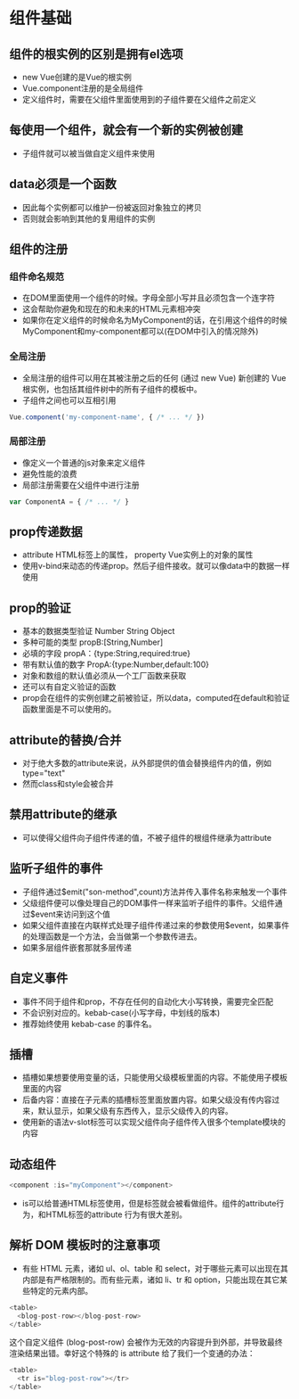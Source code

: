 # 组件基础

## 组件的根实例的区别是拥有el选项

* new Vue创建的是Vue的根实例
* Vue.component注册的是全局组件
* 定义组件时，需要在父组件里面使用到的子组件要在父组件之前定义

## 每使用一个组件，就会有一个新的实例被创建

* 子组件就可以被当做自定义组件来使用

## data必须是一个函数

* 因此每个实例都可以维护一份被返回对象独立的拷贝
* 否则就会影响到其他的复用组件的实例

## 组件的注册

### 组件命名规范

* 在DOM里面使用一个组件的时候。字母全部小写并且必须包含一个连字符
* 这会帮助你避免和现在的和未来的HTML元素相冲突
* 如果你在定义组件的时候命名为MyComponent的话，在引用这个组件的时候MyComponent和my-component都可以(在DOM中引入的情况除外)

### 全局注册

* 全局注册的组件可以用在其被注册之后的任何 (通过 new Vue) 新创建的 Vue 根实例，也包括其组件树中的所有子组件的模板中。
* 子组件之间也可以互相引用

```javascript
Vue.component('my-component-name', { /* ... */ })
```

### 局部注册

* 像定义一个普通的js对象来定义组件
* 避免性能的浪费
* 局部注册需要在父组件中进行注册

```javascript
var ComponentA = { /* ... */ }
```

## prop传递数据

* attribute HTML标签上的属性， property Vue实例上的对象的属性
* 使用v-bind来动态的传递prop。然后子组件接收。就可以像data中的数据一样使用

## prop的验证

* 基本的数据类型验证 Number String Object
* 多种可能的类型 propB:[String,Number]
* 必填的字段 propA：{type:String,required:true}
* 带有默认值的数字 PropA:{type:Number,default:100}
* 对象和数组的默认值必须从一个工厂函数来获取
* 还可以有自定义验证的函数
* prop会在组件的实例创建之前被验证，所以data，computed在default和验证函数里面是不可以使用的。

## attribute的替换/合并

* 对于绝大多数的attribute来说，从外部提供的值会替换组件内的值，例如type="text"
* 然而class和style会被合并

## 禁用attribute的继承

* 可以使得父组件向子组件传递的值，不被子组件的根组件继承为attribute

## 监听子组件的事件

* 子组件通过$emit("son-method",count)方法并传入事件名称来触发一个事件
* 父级组件便可以像处理自己的DOM事件一样来监听子组件的事件。父组件通过$event来访问到这个值
* 如果父组件直接在内联样式处理子组件传递过来的参数使用$event，如果事件的处理函数是一个方法，会当做第一个参数传进去。
* 如果多层组件嵌套那就多层传递

## 自定义事件

* 事件不同于组件和prop，不存在任何的自动化大小写转换，需要完全匹配
* 不会识别对应的。kebab-case(小写字母，中划线的版本)
* 推荐始终使用 kebab-case 的事件名。

## 插槽

* 插槽如果想要使用变量的话，只能使用父级模板里面的内容。不能使用子模板里面的内容
* 后备内容：直接在子元素的插槽标签里面放置内容。如果父级没有传内容过来，默认显示，如果父级有东西传入，显示父级传入的内容。
* 使用新的语法v-slot标签可以实现父组件向子组件传入很多个template模块的内容

## 动态组件

```javascript
<component :is="myComponent"></component>
```

* is可以给普通HTML标签使用，但是标签就会被看做组件。组件的attribute行为，和HTML标签的attribute 行为有很大差别。

## 解析 DOM 模板时的注意事项

* 有些 HTML 元素，诸如 ul、ol、table 和 select，对于哪些元素可以出现在其内部是有严格限制的。而有些元素，诸如 li、tr 和 option，只能出现在其它某些特定的元素内部。

```javascript
<table>
  <blog-post-row></blog-post-row>
</table>
```

这个自定义组件 (blog-post-row) 会被作为无效的内容提升到外部，并导致最终渲染结果出错。幸好这个特殊的 is attribute 给了我们一个变通的办法：

```javascript
<table>
  <tr is="blog-post-row"></tr>
</table>
```
